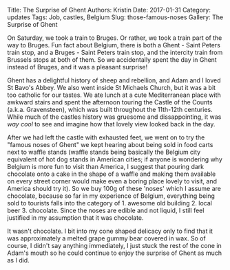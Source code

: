 Title: The Surprise of Ghent
Authors: Kristin
Date: 2017-01-31
Category: updates
Tags: Job, castles, Belgium
Slug: those-famous-noses
Gallery: The Surprise of Ghent

On Saturday, we took a train to Bruges. Or rather, we took a train part
of the way to Bruges. Fun fact about Belgium, there is both a Ghent -
Saint Peters train stop, and a Bruges - Saint Peters train stop, and the
intercity train from Brussels stops at both of them. So we accidentally
spent the day in Ghent instead of Bruges, and it was a pleasant
surprise!

Ghent has a delightful history of sheep and rebellion, and Adam and I
loved St Bavo's Abbey. We also went inside St Michaels Church, but it
was a bit too catholic for our tastes. We ate lunch at a cute
Mediterranean place with awkward stairs and spent the afternoon touring
the Castle of the Counts (a.k.a. Gravensteen), which was built
throughout the 11th-12th centuries. While much of the castles history
was gruesome and dissappointing, it was *way cool* to see and imagine how
that lovely view looked back in the day.

After we had left the castle with exhausted feet, we went on to try the
"famous noses of Ghent" we kept hearing about being sold in food carts
next to waffle stands (waffle stands being basically the Belgium city
equivalent of hot dog stands in American cities; if anyone is wondering why
Belgium is more fun to visit than America, I suggest that pouring dark
chocolate onto a cake in the shape of a waffle and making them available
on every street corner would make even a boring place lovely to visit,
and America should try it). So we buy 100g of these 'noses' which I
assume are chocolate, because so far in my experience of Belgium,
everything being sold to tourists falls into the category of 1. awesome
old building 2. local beer 3. chocolate. Since the noses are edible and
not liquid, I still feel justified in my assumption that it was
chocolate.

It wasn't chocolate. I bit into my cone shaped delicacy only to find
that it was approximately a melted grape gummy bear covered in wax. So
of course, I didn't say anything immediately, I just stuck the rest of
the cone in Adam's mouth so he could continue to enjoy the surprise of
Ghent as much as I did.

